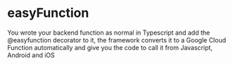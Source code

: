 # easyFunction
You wrote your backend function as normal in Typescript and add the @easyfunction decorator to it, the framework converts it to a Google Cloud Function automatically and give you the code to call it from Javascript, Android and iOS
